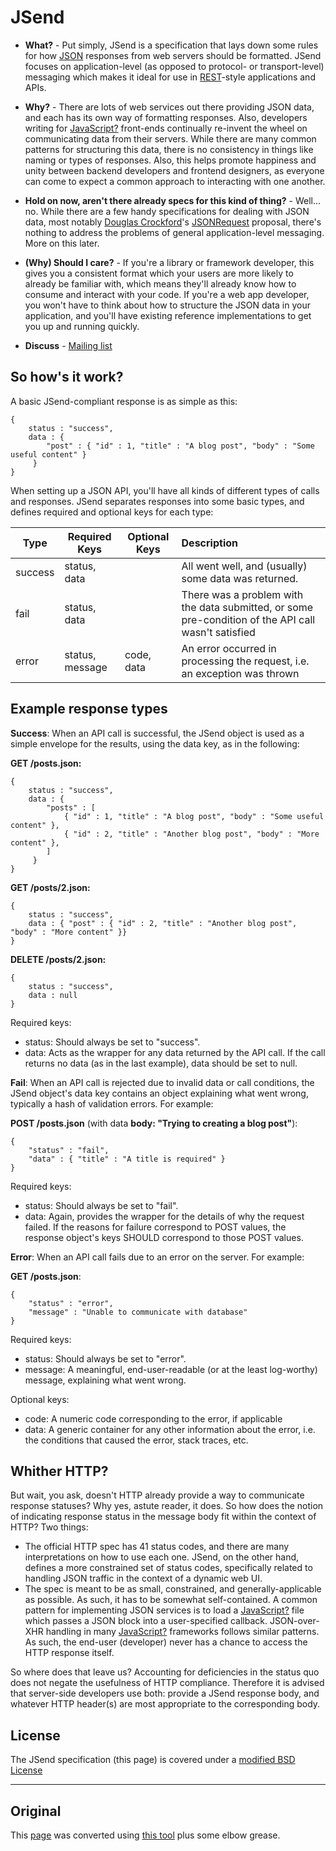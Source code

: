 # JSend

  - **What?** - Put simply, JSend is a specification that lays down some rules for how [<span class="icon">JSON</span>](http://json.org) responses from web servers should be formatted. JSend focuses on application-level (as opposed to protocol- or transport-level) messaging which makes it ideal for use in [<span class="icon">REST</span>](http://en.wikipedia.org/wiki/Representational_State_Transfer)-style applications and APIs.

  - **Why?** - There are lots of web services out there providing JSON data, and each has its own way of formatting responses. Also, developers writing for [JavaScript?](https://labs.omniti.com/labs/jsend/wiki/JavaScript) front-ends continually re-invent the wheel on communicating data from their servers. While there are many common patterns for structuring this data, there is no consistency in things like naming or types of responses. Also, this helps promote happiness and unity between backend developers and frontend designers, as everyone can come to expect a common approach to interacting with one another.

  - **Hold on now, aren't there already specs for this kind of thing?** - Well... no. While there are a few handy specifications for dealing with JSON data, most notably [<span class="icon">Douglas Crockford</span>](http://www.crockford.com/)'s [<span class="icon">JSONRequest</span>](http://www.json.org/JSONRequest.html) proposal, there's nothing to address the problems of general application-level messaging. More on this later.

  - **(Why) Should I care?** - If you're a library or framework developer, this gives you a consistent format which your users are more likely to already be familiar with, which means they'll already know how to consume and interact with your code. If you're a web app developer, you won't have to think about how to structure the JSON data in your application, and you'll have existing reference implementations to get you up and running quickly.

  - **Discuss** - [<span class="icon">Mailing list</span>](http://lists.omniti.com/mailman/listinfo/jsend-users)

## So how's it work?

A basic JSend-compliant response is as simple as this:

```
{
    status : "success",
    data : {
        "post" : { "id" : 1, "title" : "A blog post", "body" : "Some useful content" }
     }
}
```

When setting up a JSON API, you'll have all kinds of different types of calls and responses. JSend separates responses into some basic types, and defines required and optional keys for each type:

| Type     | Required Keys   | Optional Keys | Description                                                                                         |
|----------|-----------------|---------------|:----------------------------------------------------------------------------------------------------|
| success  | status, data    |               | All went well, and (usually) some data was returned.                                                |
| fail     | status, data    |               | There was a problem with the data submitted, or some pre-condition of the API call wasn't satisfied |
| error    | status, message | code, data    | An error occurred in processing the request, i.e. an exception was thrown                           |

## Example response types

**Success**: When an API call is successful, the JSend object is used as a simple envelope for the results, using the data key, as in the following:

**GET /posts.json:**

```
{
    status : "success",
    data : {
        "posts" : [
            { "id" : 1, "title" : "A blog post", "body" : "Some useful content" },
            { "id" : 2, "title" : "Another blog post", "body" : "More content" },
        ]
     }
}
```

**GET /posts/2.json:**

```
{
    status : "success",
    data : { "post" : { "id" : 2, "title" : "Another blog post", "body" : "More content" }}
}
```

**DELETE /posts/2.json:**

```
{
    status : "success",
    data : null
}
```

Required keys:

  - status: Should always be set to "success".
  - data: Acts as the wrapper for any data returned by the API call. If the call returns no data (as in the last example), data should be set to null.

**Fail**: When an API call is rejected due to invalid data or call conditions, the JSend object's data key contains an object explaining what went wrong, typically a hash of validation errors. For example:

**POST /posts.json** (with data **body: "Trying to creating a blog post"**):

```
{
    "status" : "fail",
    "data" : { "title" : "A title is required" }
}
```

Required keys:

  - status: Should always be set to "fail".
  - data: Again, provides the wrapper for the details of why the request failed. If the reasons for failure correspond to POST values, the response object's keys SHOULD correspond to those POST values.

**Error**: When an API call fails due to an error on the server. For example:

**GET /posts.json**:

```
{
    "status" : "error",
    "message" : "Unable to communicate with database"
}
```

Required keys:

  - status: Should always be set to "error".
  - message: A meaningful, end-user-readable (or at the least log-worthy) message, explaining what went wrong.

Optional keys:

  - code: A numeric code corresponding to the error, if applicable
  - data: A generic container for any other information about the error, i.e. the conditions that caused the error, stack traces, etc.

## Whither HTTP?

But wait, you ask, doesn't HTTP already provide a way to communicate response statuses? Why yes, astute reader, it does. So how does the notion of indicating response status in the message body fit within the context of HTTP? Two things:

  - The official HTTP spec has 41 status codes, and there are many interpretations on how to use each one. JSend, on the other hand, defines a more constrained set of status codes, specifically related to handling JSON traffic in the context of a dynamic web UI.
  - The spec is meant to be as small, constrained, and generally-applicable as possible. As such, it has to be somewhat self-contained. A common pattern for implementing JSON services is to load a [JavaScript?](https://labs.omniti.com/labs/jsend/wiki/JavaScript) file which passes a JSON block into a user-specified callback. JSON-over-XHR handling in many [JavaScript?](https://labs.omniti.com/labs/jsend/wiki/JavaScript) frameworks follows similar patterns. As such, the end-user (developer) never has a chance to access the HTTP response itself.

So where does that leave us? Accounting for deficiencies in the status quo does not negate the usefulness of HTTP compliance. Therefore it is advised that server-side developers use both: provide a JSend response body, and whatever HTTP header(s) are most appropriate to the corresponding body.

## License

The JSend specification (this page) is covered under a [modified BSD License](https://labs.omniti.com/labs/jsend/wiki/License)

-----

## Original

This [page](https://labs.omniti.com/labs/jsend) was converted using [this tool](https://www.browserling.com/tools/html-to-markdown) plus some elbow grease.
